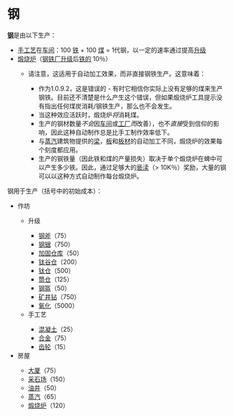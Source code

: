 # 钢

  <p><strong><a href="#workshop#Steel">钢</a></strong>是由以下生产：</p>
  <ul>
   <li><a href="#workshop#Crafting">手工艺</a>在<a href="#Buildings#Workshop">车间</a>：100 <a href="#iron">铁</a> + 100 <a href="?file=003-资源大全/04-煤">煤</a> = 1代钢，以一定的速率通过提高<a href="#workshop#Upgrades">升级</a></li>
   <li><a href="#Buildings#Calciner">煅烧炉</a>（<a href="#workshop#Steel_Plants">钢铁厂升级</a>后<a href="#iron">铁的</a> 10％）<a href="#workshop#Steel_Plants"></a></li>
   <ul>
    <li>请注意，这适用于自动加工效果，而非直接钢铁生产。这意味着：</li>
    <ul>
     <li>作为1.0.9.2，这是错误的 - 有时它相信你实际上没有足够的煤来生产钢铁。目前还不清楚是什么产生这个错误，但如果煅烧炉工具提示没有指出任何煤炭消耗/钢铁生产，那么也不会发生。</li>
     <li>当这种效应活跃时，煅烧炉<em>将</em>消耗煤。</li>
     <li>生产的钢材数量<em>不会</em>因<a href="#Buildings#Workshop">车间</a>或<a href="#Buildings#Factory">工厂</a><em>而</em>改善），也不<em>直接</em>受到信仰的影响，因此这种自动制作总是比手工制作效率低下。</li>
     <li>与<a href="#Buildings#Steamworks">蒸汽</a>建筑物提供的<a href="#beam">梁</a>，<a href="#slab">板</a>和<a href="#plate">板材</a>的自动加工不同，煅烧炉的效果每个刻度都应用。<a href="#Buildings#Steamworks"></a></li>
     <li>生产的钢铁量（因此铁和煤的产量损失）取决于单个煅烧炉在蜱中可以产生多少铁。因此，通过足够大的<a href="#Religion#Apocrypha">亵渎</a>（&gt; 10K％）奖励，大量的钢可以以这种方式自动制作每台煅烧炉。</li>
    </ul>
   </ul>
  </ul>
  <p>钢用于生产（括号中的初始成本）：</p>
  <ul>
   <li>作坊</li>
   <ul>
    <li>升级</li>
    <ul>
     <li><a href="#workshop#Steel_Axe">钢斧</a>（75）</li>
     <li><a href="#workshop#Steel_Saw">钢锯</a>（750）</li>
     <li><a href="#workshop#Reinforced_Warehouses">加固仓库</a>（50）</li>
     <li><a href="#workshop#Titanium_Barns">钛谷仓</a>（200）</li>
     <li><a href="#workshop#Titanium_Warehouses">钛仓</a>（500）</li>
     <li><a href="#workshop#Silos">筒仓</a>（125）</li>
     <li><a href="#workshop#Steel_Armour">钢盔</a>（50）</li>
     <li><a href="#workshop#Mining_Drill">矿井钻</a>（750）</li>
     <li><a href="#workshop#Oxidation">氧化</a>（5000）</li>
    </ul>
    <li>手工艺</li>
    <ul>
     <li><a href="#concrete">混凝土</a>（25）</li>
     <li><a href="#alloy">合金</a>（75）</li>
     <li><a href="#gear">齿轮</a>（15）</li>
    </ul>
   </ul>
   <li>房屋</li>
   <ul>
    <li><a href="#Buildings#Mansion">大厦</a>（75）</li>
    <li><a href="#Buildings#Quarry">采石场</a>（150）</li>
    <li><a href="#Buildings#Oil_Well">油井</a>（50）</li>
    <li><a href="#Buildings#Steamworks">蒸汽</a>（65）</li>
    <li><a href="#Buildings#Calciner">煅烧炉</a>（120）</li>
   </ul>
  </ul>
